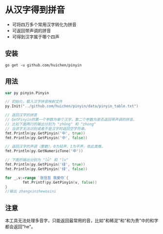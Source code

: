 从汉字得到拼音
===

* 可将四万多个常用汉字转化为拼音
* 可返回带声调的拼音
* 可得到汉字属于哪个四声

## 安装

    go get -u github.com/huichen/pinyin

## 用法

```go
var py pinyin.Pinyin

// 初始化，载入汉字拼音映射文件
py.Init("../github.com/huichen/pinyin/data/pinyin_table.txt")

// 返回汉字的拼音
// GetPinyin的第一个参数为单个汉字，第二个参数为是否返回带声调的拼音。
// 比如下面两行的输出分别为 "zhōng" 和 "zhong"
// 当该字无法识别或者不是汉字时返回空字符串。
fmt.Println(py.GetPinyin('中', true))
fmt.Println(py.GetPinyin('中', false))

// 返回汉字的声调（整数），0为轻声，1为平声，依此类推。
fmt.Println(py.GetNumericTone('中'))

// 下面的输出分别为 "lǜ" 和 "lv"
fmt.Println(py.GetPinyin('绿', true))
fmt.Println(py.GetPinyin('绿', false))

for _,v:=range `张信哲 我爱你`{
		fmt.Printf(py.GetPinyin(v, false))		
}
//输出 zhangxinzhewoaini
```

## 注意

本工具无法处理多音字，只能返回最常用的音，比如"和稀泥"和"和为贵"中的和字都会返回"he"。
